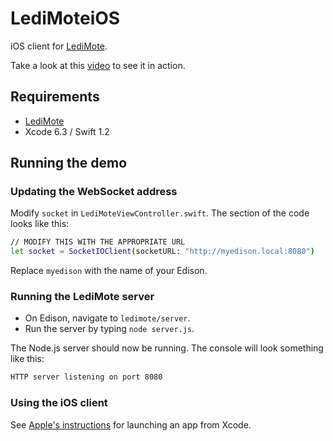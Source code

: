 # LediMoteiOS

iOS client for [LediMote](https://github.com/drejkim/LediMote).

Take a look at this [video](https://youtu.be/i61g4aYkrI0) to see it in action.

## Requirements

* [LediMote](https://github.com/drejkim/LediMote)
* Xcode 6.3 / Swift 1.2

## Running the demo

### Updating the WebSocket address

Modify `socket` in `LediMoteViewController.swift`. The section of the code looks like this:

```bash
// MODIFY THIS WITH THE APPROPRIATE URL
let socket = SocketIOClient(socketURL: "http://myedison.local:8080")
```

Replace `myedison` with the name of your Edison.

### Running the LediMote server

* On Edison, navigate to `ledimote/server`.
* Run the server by typing `node server.js`.

The Node.js server should now be running. The console will look something like this:

```bash
HTTP server listening on port 8080
```

### Using the iOS client

See [Apple's instructions](https://developer.apple.com/library/ios/documentation/ToolsLanguages/Conceptual/Xcode_Overview/RunYourApp.html) for launching an app from Xcode.
